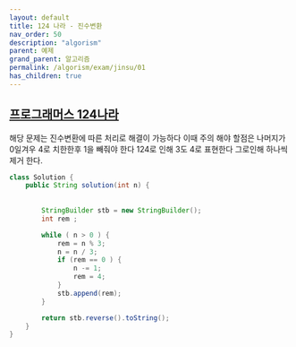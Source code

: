 ```yaml
---
layout: default
title: 124 나라 - 진수변환
nav_order: 50
description: "algorism"
parent: 예제
grand_parent: 알고리즘
permalink: /algorism/exam/jinsu/01
has_children: true
---
```


## [프로그래머스 124나라](https://programmers.co.kr/learn/courses/30/lessons/12899)
해당 문제는 진수변환에 따른 처리로 해결이 가능하다 이때 주의 해야 할점은
나머지가 0일겨우 4로 치한한후 1을 빼줘야 한다 124로 인해 3도 4로 표현한다 그로인해 하나씩 제거 한다.

```java
class Solution {
    public String solution(int n) {
        
        
        StringBuilder stb = new StringBuilder();
        int rem ;

        while ( n > 0 ) {
            rem = n % 3;
            n = n / 3;
            if (rem == 0 ) {
                n -= 1;
                rem = 4;
            }
            stb.append(rem);
        }

        return stb.reverse().toString();
    }
}
```